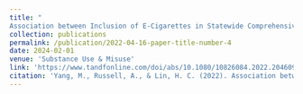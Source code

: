 ```yaml
---
title: "
Association between Inclusion of E-Cigarettes in Statewide Comprehensive Smoke-Free Indoor Air Laws and Vaping Behaviors: Results from a Longitudinal Population Study"
collection: publications
permalink: /publication/2022-04-16-paper-title-number-4
date: 2024-02-01
venue: 'Substance Use & Misuse'
link: 'https://www.tandfonline.com/doi/abs/10.1080/10826084.2022.2046091'
citation: 'Yang, M., Russell, A., & Lin, H. C. (2022). Association between Inclusion of E-Cigarettes in Statewide Comprehensive Smoke-Free Indoor Air Laws and Vaping Behaviors: Results from a Longitudinal Population Study. <i>Substance Use & Misuse, 57</i>(5), 806-814.'
---
```


